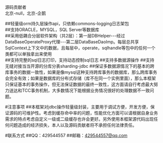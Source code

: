 源码贡献者<br />
北京-null，北京-企鹅<br />

##轻量级orm持久层操作api，只依赖commons-logging日志架包<br />
##支持ORACLE，MYSQL，SQL Server等数据库<br />
##采用低耦合分层软件架构（共2层）：第一层DBHelper---经过DataBaseOperateProxy代理---第二层DataBaseDaoImp。每层总共享SqlContext上下文中的数据，且每层中，operate，sqlhandle等包中的任何一个类都可以单独拿出来使用<br />
##支持完整的sql日志打印，支持动态控制sql日志
##支持多数据源操作
##支持无缝对接当当开源的分库分表sharding-jdbc
##保证多数据源情况下的基本的跨库事务的数据一致性，如果是像mysql这种支持跨库事务的数据库，那么跨库事务会完全有效；如果是数据库的分布式存储（库不在同一个实例里面），那么本框架只保证基本的事务操作，但无法保证数据的最终一致性，这方面请自行考虑最大努力送达和TCC事务机制，大多数情况下能根据业务情况很好的处理数据不一致问题。

#注意事项
##本框架对jdbc操作轻量级封装，主要用于调试方便，开发方便，保证源码的可维护性。考虑到缓存命中率的问题，性能优化方面可以请根据自身业务需求的特点考虑自定义一级或二级缓存也许会更好。另外使用本框架源代码出现任何问题造成的经济损失，本人以及源码贡献者将不承担任何法律责任。

#联系方式
##QQ：429544557
##邮箱：429544557@qq.com
